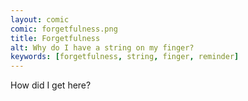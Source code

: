 ```yaml
---
layout: comic
comic: forgetfulness.png
title: Forgetfulness
alt: Why do I have a string on my finger?
keywords: [forgetfulness, string, finger, reminder]
---
```


How did I get here?
